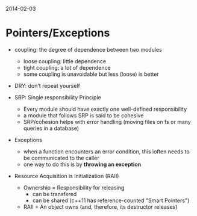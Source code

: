 2014-02-03

Pointers/Exceptions
===================

* coupling: the degree of dependence between two modules
  * loose coupling: little dependence
  * tight coupling: a lot of dependence
  * some coupling is unavoidable but less (loose) is better
  
* DRY: don't repeat yourself
* SRP: Single responsibility Principle
  * Every module should have exactly one well-defined responsibility
  * a module that follows SRP is said to be cohesive
  * SRP/cohesion helps with error handling (moving files on fs or many queries in a database)

* Exceptions
  * when a function encounters an error condition, this ioften needs to be communicated to the caller
  * one way to do this is by **throwing an exception**

* Resource Acquisition is Initialization (RAII)
  * Ownership = Responsibility for releasing
    * can be transfered
    * can be shared (c++11 has reference-counted "Smart Pointers")
  * RAII = An object owns (and, therefore, its destructor releases)
  